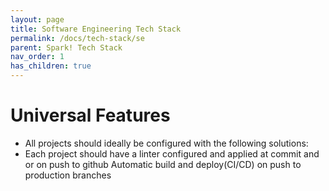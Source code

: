 ```yaml
---
layout: page
title: Software Engineering Tech Stack
permalink: /docs/tech-stack/se
parent: Spark! Tech Stack
nav_order: 1
has_children: true
---
```


# Universal Features
- All projects should ideally be configured with the following solutions:
- Each project should have a linter configured and applied at commit and or on push to  github
Automatic build and deploy(CI/CD) on push to production branches
